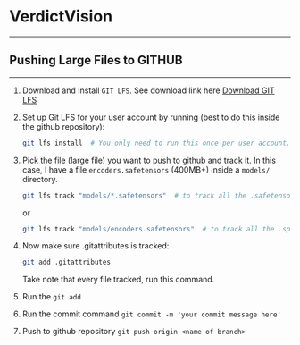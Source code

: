 # VerdictVision

----

## Pushing Large Files to GITHUB

-----

1. Download and Install `GIT LFS`. See download link here [Download GIT LFS](https://git-lfs.com/)
2. Set up Git LFS for your user account by running (best to do this inside the github repository):

   ```bash
   git lfs install  # You only need to run this once per user account.
   ```
3. Pick the file (large file) you want to push to github and track it. In this case, I have a file `encoders.safetensors` (400MB+)
   inside a `models/` directory.

   ```bash
   git lfs track "models/*.safetensors"  # to track all the .safetensors files
   ```
   
   or
   
   ```bash
   git lfs track "models/encoders.safetensors"  # to track all the .specific file
   ```

5. Now make sure .gitattributes is tracked:

   ```bash
   git add .gitattributes
   ```
   Take note that every file tracked, run this command.
6. Run the `git add .`
7. Run the commit command `git commit -m 'your commit message here'`
8. Push to github repository `git push origin <name of branch>`
